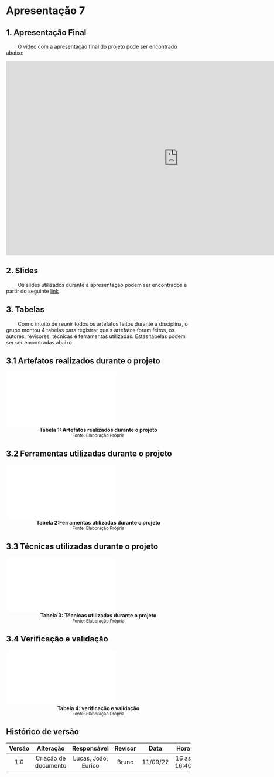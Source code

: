 # Apresentação 7

## 1. Apresentação Final
&emsp;&emsp; O vídeo com a apresentação final do projeto pode ser encontrado abaixo:

<iframe width="942" height="530" src="https://www.youtube.com/embed/aj_rTkphkxY" title="Apresentação Final | Requisitos de Software | UnB" frameborder="0" allow="accelerometer; autoplay; clipboard-write; encrypted-media; gyroscope; picture-in-picture" allowfullscreen></iframe>

## 2. Slides
&emsp;&emsp; Os slides utilizados durante a apresentação podem ser encontrados a partir do seguinte [link](https://docs.google.com/presentation/d/14AlmQHHHoOX6uIPFCUq6zRTLdU-PaMoLgth7REEQIXA/edit?usp=sharing)

## 3. Tabelas
&emsp;&emsp; Com o intuito de reunir todos os artefatos feitos durante a disciplina, o grupo montou 4 tabelas para registrar quais artefatos foram feitos, os autores, revisores, técnicas e ferramentas utilizadas. Estas tabelas podem ser ser encontradas abaixo

## 3.1 Artefatos realizados durante o projeto
<object data="../../assets/tabelasConclusao/artefatos.pdf" type="application/pdf" width="700" height="700">
    <embed src="../../assets/tabelasConclusao/artefatos.pdf">
    </embed>
</object>
<figcaption align='center'>
    <b>Tabela 1: Artefatos realizados durante o projeto </b>
    <br><small> Fonte: Elaboração Própria </small>
</figcaption>

## 3.2 Ferramentas utilizadas durante o projeto
<object data="../../assets/tabelasConclusao/ferramentas.pdf" type="application/pdf" width="700" height="300">
    <embed src="../../assets/tabelasConclusao/ferramentas.pdf">
    </embed>
</object>
<figcaption align='center'>
    <b>Tabela 2:Ferramentas utilizadas durante o projeto </b>
    <br><small> Fonte: Elaboração Própria </small>
</figcaption>

## 3.3 Técnicas utilizadas durante o projeto
<object data="../../assets/tabelasConclusao/tecnicas.pdf" type="application/pdf" width="700" height="300">
    <embed src="../../assets/tabelasConclusao/tecnicas.pdf">
    </embed>
</object>
<figcaption align='center'>
    <b>Tabela 3: Técnicas utilizadas durante o projeto </b>
    <br><small> Fonte: Elaboração Própria </small>
</figcaption>  

## 3.4 Verificação e validação
<object data="../../assets/tabelasConclusao/validacao-verificacao.pdf" type="application/pdf" width="700" height="300">
    <embed src="../../assets/tabelasConclusao/validacao-verificacao.pdf">
    </embed>
</object>
<figcaption align='center'>
    <b>Tabela 4: verificação e validação </b>
    <br><small> Fonte: Elaboração Própria </small>
</figcaption>

## Histórico de versão

| Versão |                       Alteração                        |  Responsável  | Revisor |   Data   |      Hora      |
| :----: | :----------------------------------------------------: | :-----------: | :-----: | :------: | :------------: |
|  1.0   |                      Criação de documento              | Lucas, João, Eurico |    Bruno    | 11/09/22 | 16 às 16:40 |